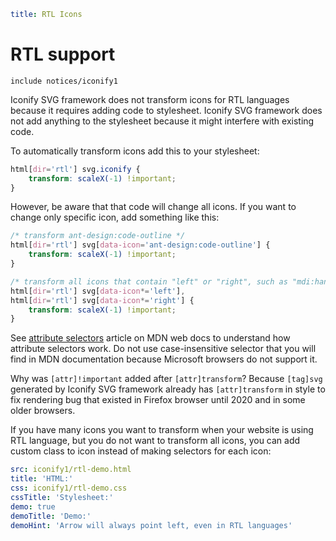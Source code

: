```yaml
title: RTL Icons
```

# RTL support

`include notices/iconify1`

Iconify SVG framework does not transform icons for RTL languages because it requires adding code to stylesheet. Iconify SVG framework does not add anything to the stylesheet because it might interfere with existing code.

To automatically transform icons add this to your stylesheet:

```css
html[dir='rtl'] svg.iconify {
	transform: scaleX(-1) !important;
}
```

However, be aware that that code will change all icons. If you want to change only specific icon, add something like this:

```css
/* transform ant-design:code-outline */
html[dir='rtl'] svg[data-icon='ant-design:code-outline'] {
	transform: scaleX(-1) !important;
}

/* transform all icons that contain "left" or "right", such as "mdi:hand-pointing-left" */
html[dir='rtl'] svg[data-icon*='left'],
html[dir='rtl'] svg[data-icon*='right'] {
	transform: scaleX(-1) !important;
}
```

See [attribute selectors](https://developer.mozilla.org/en-US/docs/Web/CSS/Attribute_selectors) article on MDN web docs to understand how attribute selectors work. Do not use case-insensitive selector that you will find in MDN documentation because Microsoft browsers do not support it.

Why was `[attr]!important` added after `[attr]transform`? Because `[tag]svg` generated by Iconify SVG framework already has `[attr]transform` in style to fix rendering bug that existed in Firefox browser until 2020 and in some older browsers.

If you have many icons you want to transform when your website is using RTL language, but you do not want to transform all icons, you can add custom class to icon instead of making selectors for each icon:

```yaml
src: iconify1/rtl-demo.html
title: 'HTML:'
css: iconify1/rtl-demo.css
cssTitle: 'Stylesheet:'
demo: true
demoTitle: 'Demo:'
demoHint: 'Arrow will always point left, even in RTL languages'
```
